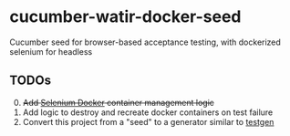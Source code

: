 # cucumber-watir-docker-seed
Cucumber seed for browser-based acceptance testing, with dockerized selenium for headless

## TODOs
0. ~~Add [Selenium Docker](https://github.com/SeleniumHQ/docker-selenium) container management logic~~
0. Add logic to destroy and recreate docker containers on test failure
0. Convert this project from a "seed" to a generator similar to [testgen](https://github.com/cheezy/testgen)
